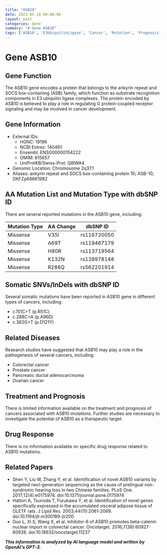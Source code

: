 ```yaml
---
title: "ASB10"
date: 2023-05-10 00:00:00
layout: post
categories: Gene
summary: "# Gene ASB10"
tags: ['ASB10', 'E3UbiquitinLigase', 'Cancer', 'Mutation', 'Prognosis', 'TherapeuticTarget', 'SomaticMutations', 'ColorectalCancer']
---
```


# Gene ASB10

## Gene Function
The ASB10 gene encodes a protein that belongs to the ankyrin repeat and SOCS box-containing (ASB) family, which function as substrate recognition components in E3 ubiquitin ligase complexes. The protein encoded by ASB10 is believed to play a role in regulating G protein-coupled receptor signaling and may be involved in cancer development.

## Gene Information
- External IDs: 
    - HGNC: 19196
    - NCBI Entrez: 140461
    - Ensembl: ENSG00000154222
    - OMIM: 615657
    - UniProtKB/Swiss-Prot: Q8IWA4
- Genomic Location: Chromosome 2q37.1
- Aliases: ankyrin repeat and SOCS box-containing protein 10; ASB-10; DKFZp686K1982

## AA Mutation List and Mutation Type with dbSNP ID
There are several reported mutations in the ASB10 gene, including:

| Mutation Type | AA Change     | dbSNP ID   |
|---------------|---------------|-----------|
| Missense      | V35I          | rs116720050|
| Missense      | A69T          | rs119467179|
| Missense      | H80R          | rs113719564|
| Missense      | K132N         | rs138978148|
| Missense      | R288Q         | rs562201914|

## Somatic SNVs/InDels with dbSNP ID
Several somatic mutations have been reported in ASB10 gene in different types of cancers, including:

- c.151C>T (p.R51C)
- c.288C>A (p.A96D)
- c.362G>T (p.D121Y)

## Related Diseases
Research studies have suggested that ASB10 may play a role in the pathogenesis of several cancers, including:
- Colorectal cancer
- Prostate cancer
- Pancreatic ductal adenocarcinoma
- Ovarian cancer

## Treatment and Prognosis
There is limited information available on the treatment and prognosis of cancers associated with ASB10 mutations. Further studies are necessary to investigate the potential of ASB10 as a therapeutic target.

## Drug Response
There is no information available on specific drug response related to ASB10 mutations.

## Related Papers
- Shen Y, Liu W, Zhang Y, et al. Identification of novel ASB10 variants by targeted next-generation sequencing as the cause of prelingual non-syndromic hearing loss in two Chinese families. PLoS One. 2017;12(4):e0175974. doi:10.1371/journal.pone.0175974
- Hattori A, Tsunoda T, Furukawa Y, et al. Identification of novel genes specifically expressed in the accumulated visceral adipose tissue of OLETF rats. J Lipid Res. 2003;44(11):2061-2069. doi:10.1194/jlr.m300189-jlr200
- Guo L, Xi S, Wang X, et al. Inhibitor-6 of ASB10 promotes beta-catenin nuclear import in colorectal cancer. Oncotarget. 2016;7(38):60927-60938. doi:10.18632/oncotarget.11237

**_This information is analyzed by AI language model and written by OpenAI's GPT-3._**